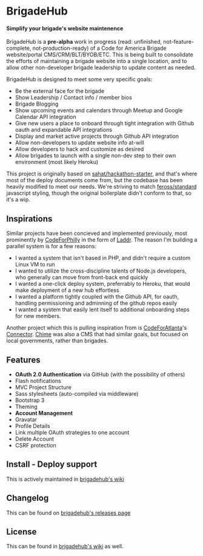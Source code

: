 # BrigadeHub
#### Simplify your brigade's website maintenence

BrigadeHub is a **pre-alpha** work in progress (read: unfinished, not-feature-complete, not-production-ready) of a Code for America Brigade website/portal CMS/CRM/BLT/BYOB/ETC. This is being built to consolidate the efforts of maintaining a brigade website into a single location, and to allow other non-developer brigade leadership to update content as needed.

BrigadeHub is designed to meet some very specific goals:

- Be the external face for the brigade
- Show Leadership / Contact info / member bios
- Brigade Blogging
- Show upcoming events and calendars through Meetup and Google Calendar API integration
- Give new users a place to onboard through tight integration with Github oauth and expandable API integrations
- Display and market active projects through Github API integration
- Allow non-developers to update website info at-will
- Allow developers to hack and customize as desired
- Allow brigades to launch with a single non-dev step to their own environment (most likely Heroku)

This project is originally based on [sahat/hackathon-starter](https://github.com/sahat/hackathon-starter), and that's where most of the deploy documents come from, but the codebase has been heavily modified to meet our needs. We're striving to match [feross/standard](https://github.com/feross/standard) javascript styling, though the original boilerplate didn't conform to that, so it's a wip.

Inspirations
------------

Similar projects have been concieved and implemented previously, most prominently by [CodeForPhilly](https://codeforphilly.org/) in the form of [Laddr](https://github.com/CfABrigadePhiladelphia/laddr). The reason I'm building a parallel system is for a few reasons:

- I wanted a system that isn't based in PHP, and didn't require a custom Linux VM to run
- I wanted to utilize the cross-discipline talents of Node.js developers, who generally can move from front-back end quickly
- I wanted a one-click deploy system, preferrably to Heroku, that would make deployment of a new hub effortless
- I wanted a platform tightly coupled with the Github API, for oauth, handling permissioning and adminning of the github repos easily
- I wanted a system that easily lent itself to additional onboarding steps for new members.

Another project which this is pulling inspiration from is [CodeForAtlanta](http://www.codeforatlanta.org/)'s [Connector](https://github.com/codeforatlanta/connector). [Chime](https://github.com/chimecms/chime) was also a CMS that had similar goals, but focused on local governments, rather than brigades.

Features
--------

- **OAuth 2.0 Authentication** via GitHub (with the possibility of others)
- Flash notifications
- MVC Project Structure
- Sass stylesheets (auto-compiled via middleware)
- Bootstrap 3
- Theming
- **Account Management**
 - Gravatar
 - Profile Details
 - Link multiple OAuth strategies to one account
 - Delete Account
- CSRF protection

Install - Deploy support
------------------------
This is actively maintained in [brigadehub's wiki](https://github.com/sfbrigade/brigadehub/wiki/Install---Support)

Changelog
---------

This can be found on [brigadehub's releases page](https://github.com/sfbrigade/brigadehub/releases)

License
-------

This can be found in [brigadehub's wiki](https://github.com/sfbrigade/brigadehub/wiki/License) as well.
